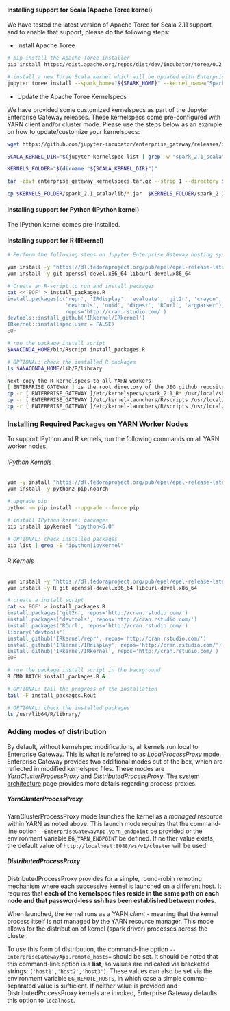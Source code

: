 
#### Installing support for Scala (Apache Toree kernel)

We have tested the latest version of Apache Toree for Scala 2.11 support, and to enable that support, please do the following steps:


* Install Apache Toree

``` Bash
# pip-install the Apache Toree installer
pip install https://dist.apache.org/repos/dist/dev/incubator/toree/0.2.0-incubating-rc1/toree-pip/toree-0.2.0.tar.gz

# install a new Toree Scala kernel which will be updated with Enterprise Gateway's custom kernel scripts
jupyter toree install --spark_home="${SPARK_HOME}" --kernel_name="Spark 2.1" --interpreters="Scala"

```

* Update the Apache Toree Kernelspecs

We have provided some customized kernelspecs as part of the Jupyter Enterprise Gateway releases.
These kernelspecs come pre-configured with YARN client and/or cluster mode. Please use the steps below
as an example on how to update/customize your kernelspecs:

``` Bash
wget https://github.com/jupyter-incubator/enterprise_gateway/releases/download/v0.6/enterprise_gateway_kernelspecs.tar.gz

SCALA_KERNEL_DIR="$(jupyter kernelspec list | grep -w "spark_2.1_scala" | awk '{print $2}')"

KERNELS_FOLDER="$(dirname "${SCALA_KERNEL_DIR}")"

tar -zxvf enterprise_gateway_kernelspecs.tar.gz --strip 1 --directory $KERNELS_FOLDER/spark_2.1_scala_yarn_cluster/ spark_2.1_scala_yarn_cluster/

cp $KERNELS_FOLDER/spark_2.1_scala/lib/*.jar  $KERNELS_FOLDER/spark_2.1_scala_yarn_cluster/lib
```

#### Installing support for Python (IPython kernel)

The IPython kernel comes pre-installed.

#### Installing support for R (IRkernel)

```Bash
# Perform the following steps on Jupyter Enterprise Gateway hosting system as well as all YARN workers

yum install -y "https://dl.fedoraproject.org/pub/epel/epel-release-latest-7.noarch.rpm"
yum install -y git openssl-devel.x86_64 libcurl-devel.x86_64

# Create an R-script to run and install packages
cat <<'EOF' > install_packages.R
install.packages(c('repr', 'IRdisplay', 'evaluate', 'git2r', 'crayon', 'pbdZMQ',
                   'devtools', 'uuid', 'digest', 'RCurl', 'argparser'),
                   repos='http://cran.rstudio.com/')
devtools::install_github('IRkernel/IRkernel')
IRkernel::installspec(user = FALSE)
EOF

# run the package install script
$ANACONDA_HOME/bin/Rscript install_packages.R

# OPTIONAL: check the installed R packages
ls $ANACONDA_HOME/lib/R/library

Next copy the R kernelspecs to all YARN workers
[ ENTERPRISE_GATEWAY ] is the root directory of the JEG github repository
cp -r [ ENTERPRISE_GATEWAY ]/etc/kernelspecs/spark_2.1_R* /usr/local/share/jupyter/kernels/
cp -r [ ENTERPRISE_GATEWAY ]/etc/kernel-launchers/R/scripts /usr/local/share/jupyter/kernels/spark_2.1_R_yarn_client/
cp -r [ ENTERPRISE_GATEWAY ]/etc/kernel-launchers/R/scripts /usr/local/share/jupyter/kernels/spark_2.1_R_yarn_cluster/

```

### Installing Required Packages on YARN Worker Nodes
To support IPython and R kernels, run the following commands on all YARN worker nodes.

###### IPython Kernels
```Bash
yum -y install "https://dl.fedoraproject.org/pub/epel/epel-release-latest-7.noarch.rpm"
yum install -y python2-pip.noarch

# upgrade pip
python -m pip install --upgrade --force pip

# install IPython kernel packages
pip install ipykernel 'ipython<6.0'

# OPTIONAL: check installed packages
pip list | grep -E "ipython|ipykernel"
```

###### R Kernels
```Bash
yum install -y "https://dl.fedoraproject.org/pub/epel/epel-release-latest-7.noarch.rpm"
yum install -y R git openssl-devel.x86_64 libcurl-devel.x86_64

# create a install script
cat <<'EOF' > install_packages.R
install.packages('git2r', repos='http://cran.rstudio.com/')
install.packages('devtools', repos='http://cran.rstudio.com/')
install.packages('RCurl', repos='http://cran.rstudio.com/')
library('devtools')
install_github('IRkernel/repr', repos='http://cran.rstudio.com/')
install_github('IRkernel/IRdisplay', repos='http://cran.rstudio.com/')
install_github('IRkernel/IRkernel', repos='http://cran.rstudio.com/')
EOF

# run the package install script in the background
R CMD BATCH install_packages.R &

# OPTIONAL: tail the progress of the installation
tail -F install_packages.Rout

# OPTIONAL: check the installed packages
ls /usr/lib64/R/library/
```



### Adding modes of distribution
By default, without kernelspec modifications, all kernels run local to Enterprise Gateway.  This is
what is referred to as *LocalProcessProxy* mode.  Enterprise Gateway provides two additional modes
out of the box, which are reflected in modified kernelspec files.  These modes are *YarnClusterProcessProxy*
and *DistributedProcessProxy*.  The [system architecture](system-architecture.html) page provides more
details regarding process proxies.

##### YarnClusterProcessProxy
YarnClusterProcessProxy mode launches the kernel as a *managed resource* within YARN as noted above.
This launch mode requires that the command-line option `--EnterpriseGatewayApp.yarn_endpoint` be provided
or the environment variable `EG_YARN_ENDPOINT` be defined.  If neither value exists, the default
value of `http://localhost:8088/ws/v1/cluster` will be used.

##### DistributedProcessProxy
DistributedProcessProxy provides for a simple, round-robin remoting mechanism where each successive
kernel is launched on a different host.  It requires that **each of the kernelspec files reside in
the same path on each node and that password-less ssh has been established between nodes**.

When launched, the kernel runs as a YARN *client* - meaning that the kernel process itself is
not managed by the YARN resource manager.  This mode allows for the distribution of kernel
(spark driver) processes across the cluster.

To use this form of distribution, the command-line option `--EnterpriseGatewayApp.remote_hosts=`
should be set.  It should be noted that this command-line option is a **list**, so values are
indicated via bracketed strings: `['host1','host2','host3']`.  These values can also be set via
the environment variable `EG_REMOTE_HOSTS`, in which case a simple comma-separated value is
sufficient.  If neither value is provided and DistributedProcessProxy kernels are invoked,
Enterprise Gateway defaults this option to `localhost`.
